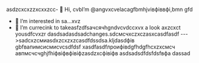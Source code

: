  asdzcxcxzzxcxxzcc- 👋 Hi, cvbI’m @angvxcvelacagfbmhjvівфіввфі,bmn gfd
- 👀 I’m interested in sa...xvz
- 🌱 I’m currecink to takeasfzdfsaчсячhgndvcvdccxvx a look axzcxct yousdfcvxzr dasdsadasdsadchanges.sdcмсчxczxczasxcasdfasdf
--->sadcxzсмиasdxzcxzxzcasdfdssdsa.kljdasdфів
gbfвапимсисмиcvcsdfdsf
xasdfasdfлроифівdgfhdgfhcxzxcмсч
авпмсчсчghjfhіфвіфвфівіфzasdzxcфівіфв
asdsadsdfdsfdsfвфа
dassad
